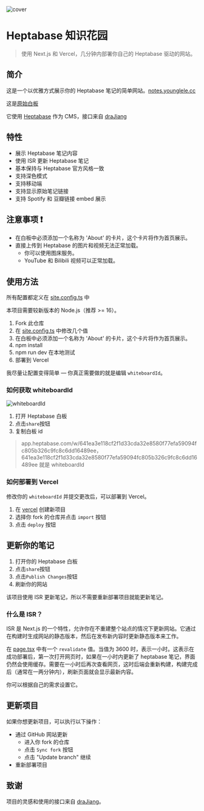 ![cover](https://3aed3bd.webp.li/202412301102553.png)

# Heptabase 知识花园

> 使用 Next.js 和 Vercel，几分钟内部署你自己的 Heptabase 驱动的网站。

## 简介

这是一个以优雅方式展示你的 Heptabase 笔记的简单网站。[notes.younglele.cc](https://notes.yanglele.cc)

这是[原始白板](https://app.heptabase.com/w/641ea3e118cf2f1d33cda32e8580f77efa59094fc805b326c9fc8c6dd16489ee)

它使用 [Heptabase](https://heptabase.com/) 作为 CMS，接口来自 [draJiang](https://github.com/draJiang)

## 特性

- 展示 Heptabase 笔记内容
- 使用 ISR 更新 Heptabase 笔记
- 基本保持与 Heptabase 官方风格一致
- 支持深色模式
- 支持移动端
- 支持显示原始笔记链接
- 支持 Spotify 和 豆瓣链接 embed 展示

## 注意事项 ❗

- 在白板中必须添加一个名称为 'About' 的卡片，这个卡片将作为首页展示。
- 直接上传到 Heptabase 的图片和视频无法正常加载。
  - 你可以使用图床服务。
  - YouTube 和 Bilibili 视频可以正常加载。

## 使用方法

所有配置都定义在 [site.config.ts](https://github.com/youngle316/heptabase_garden/blob/main/site.config.ts) 中

本项目需要较新版本的 Node.js（推荐 >= 16）。

1. Fork 此仓库
2. 在 [site.config.ts](https://github.com/youngle316/heptabase_garden/blob/main/site.config.ts) 中修改几个值
3. 在白板中必须添加一个名称为 'About' 的卡片，这个卡片将作为首页展示。
4. npm install
5. npm run dev 在本地测试
6. 部署到 Vercel

我尽量让配置变得简单 — 你真正需要做的就是编辑 `whiteboardId`。

### 如何获取 whiteboardId

![whiteboardId](https://3aed3bd.webp.li/202412301210513.png)

1. 打开 Heptabase 白板
2. 点击`share`按钮
3. 复制白板 id

> app.heptabase.com/w/641ea3e118cf2f1d33cda32e8580f77efa59094fc805b326c9fc8c6dd16489ee，641ea3e118cf2f1d33cda32e8580f77efa59094fc805b326c9fc8c6dd16489ee 就是 whiteboardId

### 如何部署到 Vercel

修改你的 `whiteboardId` 并提交更改后，可以部署到 Vercel。

1. 在 [vercel](https://vercel.com/) 创建新项目
2. 选择你 fork 的仓库并点击 `import` 按钮
3. 点击 `deploy` 按钮

## 更新你的笔记

1. 打开你的 Heptabase 白板
2. 点击`share`按钮
3. 点击`Publish Changes`按钮
4. 刷新你的网站

该项目使用 ISR 更新笔记，所以不需要重新部署项目就能更新笔记。

### 什么是 ISR？

ISR 是 Next.js 的一个特性，允许你在不重建整个站点的情况下更新网站。它通过在构建时生成网站的静态版本，然后在发布新内容时更新静态版本来工作。

在 [page.tsx](https://github.com/youngle316/heptabase_garden/blob/main/app/page.tsx) 中有一个 `revalidate` 值。当值为 3600 时，表示一小时。这表示在成功部署后，第一次打开网页时，如果在一小时内更新了 heptabase 笔记，界面仍然会使用缓存。需要在一小时后再次查看网页，这时后端会重新构建，构建完成后（通常在一两分钟内），刷新页面就会显示最新内容。

你可以根据自己的需求设置它。

## 更新项目

如果你想更新项目，可以执行以下操作：

- 通过 GitHub 网站更新
  - 进入你 fork 的仓库
  - 点击 `Sync fork` 按钮
  - 点击 "Update branch" 继续
- 重新部署项目

## 致谢

项目的灵感和使用的接口来自 [draJiang](https://github.com/draJiang)。